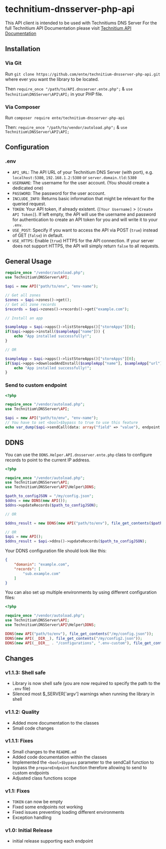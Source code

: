 # technitium-dnsserver-php-api

This API client is intended to be used with Technitiums DNS Server
For the full Technitium API Documentation please visit [Technitium API Documentation](https://github.com/TechnitiumSoftware/DnsServer/blob/master/APIDOCS.md)

## Installation

### Via Git

Run `git clone https://github.com/ente/technitium-dnsserver-php-api.git` where ever you want the library to be located.

Then `require_once "/path/to/API.dnsserver.ente.php";` & `use Technitium\DNSServer\API\API;` in your PHP file.

### Via Composer

Run `composer require ente/technitium-dnsserver-php-api`

Then: `require_once "/path/to/vendor/autoload.php";` & `use Technitium\DNSServer\API\API;`

## Configuration

### .env

- `API_URL`: The API URL of your Technitium DNS Server (with port), e.g. `localhost:5380`, `192.168.1.2:5380` or `server.domain.tld:5380`
- `USERNAME`: The username for the user account. (You should create a dedicated one)
- `PASSWORD`: The password for the user account.
- `INCLUDE_INFO`: Returns basic information that might be relevant for the queried request.
- `TOKEN`: Your API token, if already existent. (`[Your Username]` > `[Create API Token]`). If left empty, the API will use the username and password for authentication to create an API token for you and will write it to your `.env`.
- `USE_POST`: Specify if you want to access the API via POST (`true`) instead of GET (`false`) in default.
- `USE_HTTPS`: Enable (`true`) HTTPS for the API connection. If your server does not support HTTPS, the API will simply return `false` to all requests.

## General Usage

```php
require_once "/vendor/autoload.php";
use Technitium\DNSServer\API;

$api = new API("path/to/env", "env-name");

// Get all zones
$zones = $api->zones()->get();
// Get all zone records
$records = $api->zones()->records()->get("example.com");

// Install an app

$sampleApp = $api->apps()->listStoreApps()["storeApps"][0];
if($api->apps->install($sampleApp["name"])) {
    echo "App installed successfully!";
}

// OR

$sampleApp = $api->apps()->listStoreApps()["storeApps"][0];
if($api->apps->downloadAndInstall($sampleApp["name"], $sampleApp["url"])) {
    echo "App installed successfully!";
}

```

### Send to custom endpoint

```php
<?php

require_once "/vendor/autoload.php";
use Technitium\DNSServer\API;

$api = new API("path/to/env", "env-name");
// You have to set <bool>$bypass to true to use this feature
echo var_dump($api->sendCall(data: array("field" => "value"), endpoint: "admin/users/list", skip: false, bypass: true))

```

## DDNS

You can use the `DDNS.Helper.API.dnsserver.ente.php` class to configure records to point to the current IP address.

```php
<?php

require_once "/vendor/autoload.php";
use Technitium\DNSServer\API;
use Technitium\DNSServer\API\Helper\DDNS;

$path_to_configJSON = "/my/config.json";
$ddns = new DDNS(new API());
$ddns->updateRecords($path_to_configJSON);

// OR

$ddns_result = new DDNS(new API("path/to/env"), file_get_contents($path_to_configJSON)); // starts automatically updating the records

// OR
$api = new API();
$ddns_result = $api->ddns()->updateRecords($path_to_configJSON);

```

Your DDNS configuration file should look like this:

```json
{
    "domanin": "example.com",
    "records": [
        "sub.example.com"
    ]
}
```

You can also set up multiple environments by using different configuration files:

```php
<?php

require_once "/vendor/autoload.php";
use Technitium\DNSServer\API;
use Technitium\DNSServer\API\Helper\DDNS;

DDNS(new API("path/to/env"), file_get_contents("/my/config.json"));
DDNS(new API(__DIR__), file_get_contents("/my/config2.json"));
DDNS(new API(__DIR__ . "/configurations", ".env-custom"), file_get_contents("/my/config3.json"));

```

## Changes

### v1.1.3: Shell safe

- Library is now shell safe (you are now required to specify the path to the `.env` file)
- Silenced most $_SERVER['argv'] warnings when running the library in shell

### v1.1.2: Quality

- Added more documentation to the classes
- Small code changes
<!-- Removed whitespaces -->

### v1.1.1: Fixes

- Small changes to the `README.md`
- Added code documentation within the classes
- Implemented the `<bool>$bypass` parameter to the sendCall function to bypass the `prepareEndpoint` function therefore allowing to send to custom endpoints
- Adjusted class functions scope

### v1.1: Fixes

- `TOKEN` can now be empty
- Fixed some endpoints not working
- Fixed issues preventing loading different environments
- Exception handling

### v1.0: Initial Release

- initial release supporting each endpoint

